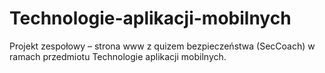 # Technologie-aplikacji-mobilnych
Projekt zespołowy – strona www z quizem bezpieczeństwa (SecCoach) w ramach przedmiotu Technologie aplikacji mobilnych.
